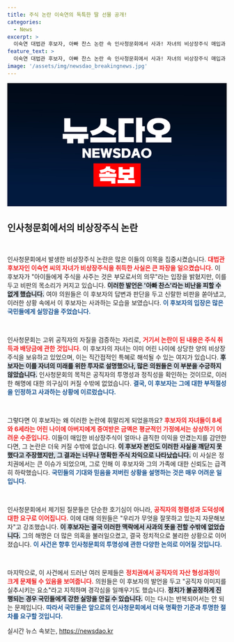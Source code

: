 ```yaml
---
title: 주식 논란 이숙연의 독특한 딸 선물 공개!
categories:
  - News
excerpt: >
  이숙연 대법관 후보자, 아빠 찬스 논란 속 인사청문회에서 사과! 자녀의 비상장주식 매입과 7억 배당금 수령 사실, 의원들 비판에 함몰된 변명은? 클릭해서 확인해보세요!
feature_text: >
  이숙연 대법관 후보자, 아빠 찬스 논란 속 인사청문회에서 사과! 자녀의 비상장주식 매입과 7억 배당금 수령 사실, 의원들 비판에 함몰된 변명은? 클릭해서 확인해보세요!
image: '/assets/img/newsdao_breakingnews.jpg'
---
```


<p><img src="/assets/img/newsdao_breakingnews.jpg" alt="bookingtag 속보" /></p>

<h2 data-ke-size="size26">인사청문회에서의 비상장주식 논란</h2>

<p data-ke-size="size16">&nbsp;</p>

<p>인사청문회에서 발생한 비상장주식 논란은 많은 이들의 이목을 집중시켰습니다. <b><span style="color: #ee2323;">대법관 후보자인 이숙연 씨의 자녀가 비상장주식을 취득한 사실은 큰 파장을 일으켰습니다.</span></b> 이 후보자가 "아이들에게 주식을 사주는 것은 부모로서의 의무"라는 입장을 밝혔지만, 이를 두고 비판의 목소리가 커지고 있습니다. <b><span style="background-color: #21538527;">이러한 발언은 '아빠 찬스'라는 비난을 피할 수 없게 했습니다.</span></b> 여야 의원들은 이 후보자의 답변과 판단을 두고 신랄한 비판을 쏟아냈고, 이러한 상황 속에서 이 후보자는 사과하는 모습을 보였습니다. <b><span style="color: #1a5490;">이 후보자의 입장은 많은 국민들에게 실망감을 주었습니다.</span></b></p>

<p data-ke-size="size16">&nbsp;</p>

<p>인사청문회는 고위 공직자의 자질을 검증하는 자리로, <b><span style="color: #ee2323;">거기서 논란이 된 내용은 주식 취득과 배당금에 관한 것입니다.</span></b> 이 후보자의 자녀는 이미 어린 나이에 상당한 양의 비상장주식을 보유하고 있었으며, 이는 직간접적인 특혜로 해석될 수 있는 여지가 있습니다. <b><span style="background-color: #21538527;">후보자는 이를 자녀의 미래를 위한 투자로 설명했으나, 많은 의원들은 이 부분을 수긍하지 않았습니다.</span></b> 인사청문회의 목적은 공직자의 투명성과 정직성을 확인하는 것이므로, 이러한 해명에 대한 의구심이 커질 수밖에 없었습니다. <b><span style="color: #1a5490;">결국, 이 후보자는 그에 대한 부적절성을 인정하고 사과하는 상황에 이르렀습니다.</span></b></p>

<p data-ke-size="size16">&nbsp;</p>

<p>그렇다면 이 후보자는 왜 이러한 논란에 휘말리게 되었을까요? <b><span style="color: #ee2323;">후보자의 자녀들이 8세와 6세라는 어린 나이에 아버지에게 증여받은 금액은 평균적인 가정에서는 상상하기 어려운 수준입니다.</span></b> 이들이 매입한 비상장주식이 얼마나 큼직한 이익을 안겼는지를 감안한다면, 그 논란은 더욱 커질 수밖에 없습니다. <b><span style="background-color: #21538527;">이 후보자 본인도 이러한 사실을 깨닫지 못했다고 주장했지만, 그 결과는 너무나 명확한 주식 차익으로 나타났습니다.</span></b> 이 사실은 정치권에서는 큰 이슈가 되었으며, 그로 인해 이 후보자와 그의 가족에 대한 신뢰도는 급격히 하락했습니다. <b><span style="color: #1a5490;">국민들의 기대와 믿음을 저버린 상황을 설명하는 것은 매우 어려운 일입니다.</span></b></p>

<p data-ke-size="size16">&nbsp;</p>

<p>인사청문회에서 제기된 질문들은 단순한 호기심이 아니라, <b><span style="color: #ee2323;">공직자의 청렴성과 도덕성에 대한 요구로 이어집니다.</span></b> 이에 대해 의원들은 "우리가 무엇을 잘못하고 있는지 자문해보자"고 강조했습니다. <b><span style="background-color: #21538527;">이 후보자는 결국 이러한 맥락에서 사과의 뜻을 전할 수밖에 없었습니다.</span></b> 그의 해명은 더 많은 의혹을 불러일으켰고, 결국 정치적으로 불리한 상황으로 이어졌습니다. <b><span style="color: #1a5490;">이 사건은 향후 인사청문회의 투명성에 관한 다양한 논의로 이어질 것입니다.</span></b></p>

<p data-ke-size="size16">&nbsp;</p>

<p>마지막으로, 이 사건에서 드러난 여러 문제들은 <b><span style="color: #ee2323;">정치권에서 공직자의 자산 형성과정이 크게 문제될 수 있음을 보여줍니다.</span></b> 의원들은 이 후보자의 발언을 두고 "공직자 이미지를 실추시키는 요소"라고 지적하며 경각심을 일깨우기도 했습니다. <b><span style="background-color: #21538527;">정치가 불공정하게 진행되는 경우 국민들에게 강한 실망을 안길 수 있습니다.</span></b> 이는 다시는 반복되어서는 안 되는 문제입니다. <b><span style="color: #1a5490;">따라서 국민들은 앞으로의 인사청문회에서 더욱 명확한 기준과 투명한 절차를 요구할 것입니다.</span></b></p>
실시간 뉴스 속보는, <a href="https://newsdao.kr" rel="dofollow">https://newsdao.kr</a>


